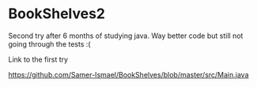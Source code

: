 # BookShelves2
Second try after 6 months of studying java. Way better code but still not going through the tests :(

Link to the first try

https://github.com/Samer-Ismael/BookShelves/blob/master/src/Main.java
